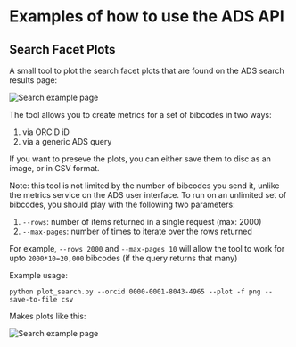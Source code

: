 # Examples of how to use the ADS API

## Search Facet Plots

A small tool to plot the search facet plots that are found on the ADS search results page:

![Search example page](https://raw.githubusercontent.com/jonnybazookatone/ads-examples/master/search_facet/ui_example.png)

The tool allows you to create metrics for a set of bibcodes in two ways:

  1. via ORCiD iD
  2. via a generic ADS query

If you want to preseve the plots, you can either save them to disc as an image, or in CSV format.

Note: this tool is not limited by the number of bibcodes you send it, unlike the metrics service on the ADS user interface. To run on an unlimited set of bibcodes, you should play with the following two parameters:

  1. `--rows`: number of items returned in a single request (max: 2000)
  2. `--max-pages`: number of times to iterate over the rows returned

For example, `--rows 2000` and `--max-pages 10` will allow the tool to work for upto `2000*10=20,000` bibcodes (if the query returns that many)

Example usage:
```
python plot_search.py --orcid 0000-0001-8043-4965 --plot -f png --save-to-file csv
```

Makes plots like this:

![Search example page](https://raw.githubusercontent.com/jonnybazookatone/ads-examples/master/search_facet/example.png)
